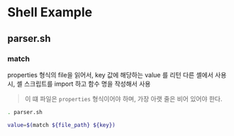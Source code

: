 # Shell Example

## parser.sh

### match
properties 형식의 file을 읽어서, key 값에 해당하는 value 를 리턴
다른 셸에서 사용시, 셸 스크립트를 import 하고 함수 명을 작성해서 사용

> 이 떄 파일은 `properties` 형식이어야 하며, 가장 아랫 줄은 비어 있어야 한다.

```bash
. parser.sh

value=$(match ${file_path} ${key})
```

